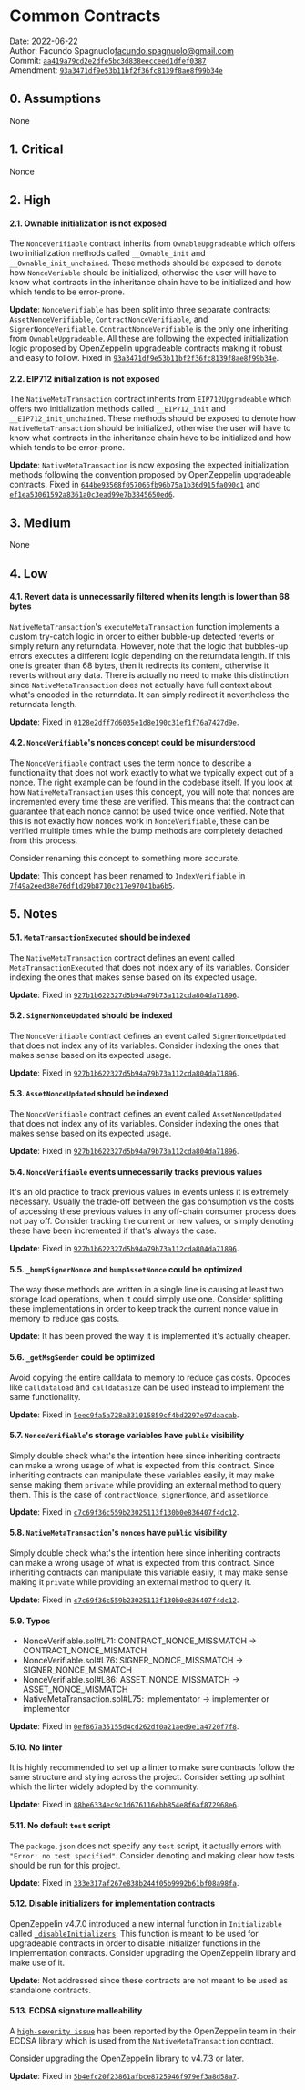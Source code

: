 # Common Contracts

Date: 2022-06-22 <br>
Author: Facundo Spagnuolo<facundo.spagnuolo@gmail.com> <br>
Commit: [`aa419a79cd2e2dfe5bc3d838eecceed1dfef0387`](https://github.com/decentraland/common-contracts/commit/aa419a79cd2e2dfe5bc3d838eecceed1dfef0387) <br>
Amendment: [`93a3471df9e53b11bf2f36fc8139f8ae8f99b34e`](https://github.com/decentraland/common-contracts/commit/93a3471df9e53b11bf2f36fc8139f8ae8f99b34e) <br>

## 0. Assumptions

None

## 1. Critical

Nonce

## 2. High

#### 2.1. Ownable initialization is not exposed

The `NonceVerifiable` contract inherits from `OwnableUpgradeable` which offers two initialization methods called
`__Ownable_init` and `__Ownable_init_unchained`. These methods should be exposed to denote how `NonceVeriable` should
be initialized, otherwise the user will have to know what contracts in the inheritance chain have to be initialized and
how which tends to be error-prone.

**Update**: `NonceVerifiable` has been split into three separate contracts: `AssetNonceVerifiable`, 
`ContractNonceVerifiable`, and `SignerNonceVerifiable`. `ContractNonceVerifiable` is the only one inheriting from
`OwnableUpgradeable`. All these are following the expected initialization logic proposed by OpenZeppelin upgradeable
contracts making it robust and easy to follow. Fixed in [`93a3471df9e53b11bf2f36fc8139f8ae8f99b34e`](https://github.com/decentraland/common-contracts/commit/93a3471df9e53b11bf2f36fc8139f8ae8f99b34e).

#### 2.2. EIP712 initialization is not exposed 

The `NativeMetaTransaction` contract inherits from `EIP712Upgradeable` which offers two initialization methods called 
`__EIP712_init` and `__EIP712_init_unchained`. These methods should be exposed to denote how `NativeMetaTransaction`
should be initialized, otherwise the user will have to know what contracts in the inheritance chain have to be 
initialized and how which tends to be error-prone.

**Update**: `NativeMetaTransaction` is now exposing the expected initialization methods following the convention 
proposed by OpenZeppelin upgradeable contracts. Fixed in [`644be93568f057066fb96b75a1b36d915fa090c1`](https://github.com/decentraland/common-contracts/commit/644be93568f057066fb96b75a1b36d915fa090c1) 
and [`ef1ea53061592a8361a0c3ead99e7b3845650ed6`](https://github.com/decentraland/common-contracts/commit/ef1ea53061592a8361a0c3ead99e7b3845650ed6). 

## 3. Medium

None

## 4. Low

#### 4.1. Revert data is unnecessarily filtered when its length is lower than 68 bytes

`NativeMetaTransaction`'s `executeMetaTransaction` function implements a custom try-catch logic in order to either 
bubble-up detected reverts or simply return any returndata. However, note that the logic that bubbles-up errors
executes a different logic depending on the returndata length. If this one is greater than 68 bytes, then it redirects
its content, otherwise it reverts without any data. There is actually no need to make this distinction since
`NativeMetaTransaction` does not actually have full context about what's encoded in the returndata. It can simply 
redirect it nevertheless the returndata length.

**Update**: Fixed in [`0128e2dff7d6035e1d8e190c31ef1f76a7427d9e`](https://github.com/decentraland/common-contracts/commit/0128e2dff7d6035e1d8e190c31ef1f76a7427d9e).

#### 4.2. `NonceVerifiable`'s nonces concept could be misunderstood

The `NonceVerifiable` contract uses the term nonce to describe a functionality that does not work exactly to what we
typically expect out of a nonce. The right example can be found in the codebase itself. If you look at how 
`NativeMetaTransaction` uses this concept, you will note that nonces are incremented every time these are verified. 
This means that the contract can guarantee that each nonce cannot be used twice once verified. Note that this is not 
exactly how nonces work in `NonceVerifiable`, these can be verified multiple times while the bump methods are completely
detached from this process.

Consider renaming this concept to something more accurate.

**Update**: This concept has been renamed to `IndexVerifiable` in [`7f49a2eed38e76df1d29b8710c217e97041ba6b5`](https://github.com/decentraland/common-contracts/pull/17/commits/7f49a2eed38e76df1d29b8710c217e97041ba6b5).

## 5. Notes

#### 5.1. `MetaTransactionExecuted` should be indexed

The `NativeMetaTransaction` contract defines an event called `MetaTransactionExecuted` that does not index any of its
variables. Consider indexing the ones that makes sense based on its expected usage.

**Update**: Fixed in [`927b1b622327d5b94a79b73a112cda804da71896`](https://github.com/decentraland/common-contracts/commit/927b1b622327d5b94a79b73a112cda804da71896).

#### 5.2. `SignerNonceUpdated` should be indexed

The `NonceVerifiable` contract defines an event called `SignerNonceUpdated` that does not index any of its
variables. Consider indexing the ones that makes sense based on its expected usage.

**Update**: Fixed in [`927b1b622327d5b94a79b73a112cda804da71896`](https://github.com/decentraland/common-contracts/commit/927b1b622327d5b94a79b73a112cda804da71896).

#### 5.3. `AssetNonceUpdated` should be indexed

The `NonceVerifiable` contract defines an event called `AssetNonceUpdated` that does not index any of its
variables. Consider indexing the ones that makes sense based on its expected usage.

**Update**: Fixed in [`927b1b622327d5b94a79b73a112cda804da71896`](https://github.com/decentraland/common-contracts/commit/927b1b622327d5b94a79b73a112cda804da71896).

#### 5.4. `NonceVerifiable` events unnecessarily tracks previous values

It's an old practice to track previous values in events unless it is extremely necessary. Usually the trade-off between
the gas consumption vs the costs of accessing these previous values in any off-chain consumer process does not pay off.
Consider tracking the current or new values, or simply denoting these have been incremented if that's always the case. 

**Update**: Fixed in [`927b1b622327d5b94a79b73a112cda804da71896`](https://github.com/decentraland/common-contracts/commit/927b1b622327d5b94a79b73a112cda804da71896).

#### 5.5. `_bumpSignerNonce` and `bumpAssetNonce` could be optimized

The way these methods are written in a single line is causing at least two storage load operations, when it could simply 
use one. Consider splitting these implementations in order to keep track the current nonce value in memory to reduce 
gas costs.

**Update**: It has been proved the way it is implemented it's actually cheaper.

#### 5.6. `_getMsgSender` could be optimized

Avoid copying the entire calldata to memory to reduce gas costs. Opcodes like `calldataload` and `calldatasize`
can be used instead to implement the same functionality.

**Update**: Fixed in [`5eec9fa5a728a331015859cf4bd2297e97daacab`](https://github.com/decentraland/common-contracts/commit/5eec9fa5a728a331015859cf4bd2297e97daacab).

#### 5.7. `NonceVerifiable`'s storage variables have `public` visibility

Simply double check what's the intention here since inheriting contracts can make a wrong usage of what is expected
from this contract. Since inheriting contracts can manipulate these variables easily, it may make sense making them
`private` while providing an external method to query them. This is the case of `contractNonce`, `signerNonce`, and
`assetNonce`.

**Update**: Fixed in [`c7c69f36c559b23025113f130b0e836407f4dc12`](https://github.com/decentraland/common-contracts/commit/c7c69f36c559b23025113f130b0e836407f4dc12).

#### 5.8. `NativeMetaTransaction`'s `nonces` have `public` visibility

Simply double check what's the intention here since inheriting contracts can make a wrong usage of what is expected
from this contract. Since inheriting contracts can manipulate this variable easily, it may make sense making it 
`private` while providing an external method to query it.

**Update**: Fixed in [`c7c69f36c559b23025113f130b0e836407f4dc12`](https://github.com/decentraland/common-contracts/commit/c7c69f36c559b23025113f130b0e836407f4dc12).

#### 5.9. Typos  

- NonceVerifiable.sol#L71: CONTRACT_NONCE_MISSMATCH -> CONTRACT_NONCE_MISMATCH
- NonceVerifiable.sol#L76: SIGNER_NONCE_MISSMATCH -> SIGNER_NONCE_MISMATCH
- NonceVerifiable.sol#L86: ASSET_NONCE_MISSMATCH -> ASSET_NONCE_MISMATCH
- NativeMetaTransaction.sol#L75: implementator -> implementer or implementor

**Update**: Fixed in [`0ef867a35155d4cd262df0a21aed9e1a4720f7f8`](https://github.com/decentraland/common-contracts/commit/0ef867a35155d4cd262df0a21aed9e1a4720f7f8).

#### 5.10. No linter  

It is highly recommended to set up a linter to make sure contracts follow the same structure and styling across the 
project. Consider setting up solhint which the linter widely adopted by the community.

**Update**: Fixed in [`88be6334ec9c1d676116ebb854e8f6af872968e6`](https://github.com/decentraland/common-contracts/commit/88be6334ec9c1d676116ebb854e8f6af872968e6).

#### 5.11. No default `test` script  

The `package.json` does not specify any `test` script, it actually errors with `"Error: no test specified"`. Consider
denoting and making clear how tests should be run for this project.

**Update**: Fixed in [`333e317af267e838b244f05b9992b61bf08a98fa`](https://github.com/decentraland/common-contracts/commit/333e317af267e838b244f05b9992b61bf08a98fa).

#### 5.12. Disable initializers for implementation contracts

OpenZeppelin v4.7.0 introduced a new internal function in `Initializable` called [`_disableInitializers`](https://github.com/OpenZeppelin/openzeppelin-contracts/pull/3450).
This function is meant to be used for upgradeable contracts in order to disable initializer functions in the implementation contracts.
Consider upgrading the OpenZeppelin library and make use of it.

**Update**: Not addressed since these contracts are not meant to be used as standalone contracts.

#### 5.13. ECDSA signature malleability

A [`high-severity issue`](https://github.com/OpenZeppelin/openzeppelin-contracts/security/advisories/GHSA-4h98-2769-gh6h)
has been reported by the OpenZeppelin team in their ECDSA library which is used from the `NativeMetaTransaction` contract.

Consider upgrading the OpenZeppelin library to v4.7.3 or later.

**Update**: Fixed in [`5b4efc20f23861afbce8725946f979ef3a8d58a7`](https://github.com/decentraland/common-contracts/pull/17/commits/5b4efc20f23861afbce8725946f979ef3a8d58a7).